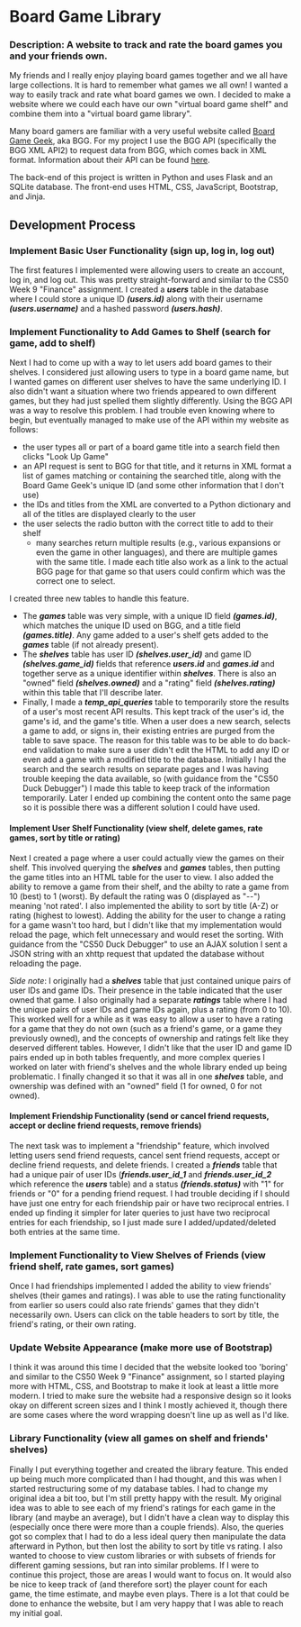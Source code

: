 # Board Game Library
### Description: A website to track and rate the board games you and your friends own.

My friends and I really enjoy playing board games together and we all have large collections. It is hard to remember what games we all own! I wanted a way to easily track and rate what board games we own. I decided to make a website where we could each have our own "virtual board game shelf" and combine them into a "virtual board game library".

Many board gamers are familiar with a very useful website called [Board Game Geek](https://boardgamegeek.com/), aka BGG. For my project I use the BGG API (specifically the BGG XML API2) to request data from BGG, which comes back in XML format. Information about their API can be found [here](https://boardgamegeek.com/wiki/page/BGG_XML_API2).

The back-end of this project is written in Python and uses Flask and an SQLite database. The front-end uses HTML, CSS, JavaScript, Bootstrap, and Jinja.

## Development Process

### Implement Basic User Functionality (sign up, log in, log out)
The first features I implemented were allowing users to create an account, log in, and log out. This was pretty straight-forward and similar to the CS50 Week 9 "Finance" assignment. I created a ***users*** table in the database where I could store a unique ID ***(users.id)*** along with their username ***(users.username)*** and a hashed password ***(users.hash)***.

### Implement Functionality to Add Games to Shelf (search for game, add to shelf)
Next I had to come up with a way to let users add board games to their shelves. I considered just allowing users to type in a board game name, but I wanted games on different user shelves to have the same underlying ID. I also didn't want a situation where two friends appeared to own different games, but they had just spelled them slightly differently. Using the BGG API was a way to resolve this problem. I had trouble even knowing where to begin, but eventually managed to make use of the API within my website as follows:
- the user types all or part of a board game title into a search field then clicks "Look Up Game"
- an API request is sent to BGG for that title, and it returns in XML format a list of games matching or containing the searched title, along with the Board Game Geek's unique ID (and some other information that I don't use)
- the IDs and titles from the XML are converted to a Python dictionary and all of the titles are displayed clearly to the user
- the user selects the radio button with the correct title to add to their shelf
    - many searches return multiple results (e.g., various expansions or even the game in other languages), and there are multiple games with the same title. I made each title also work as a link to the actual BGG page for that game so that users could confirm which was the correct one to select.

I created three new tables to handle this feature.
- The ***games*** table was very simple, with a unique ID field ***(games.id)***, which matches the unique ID used on BGG, and a title field ***(games.title)***. Any game added to a user's shelf gets added to the ***games*** table (if not already present).
- The ***shelves*** table has user ID ***(shelves.user_id)*** and game ID ***(shelves.game_id)*** fields that reference ***users.id*** and ***games.id*** and together serve as a unique identifier within ***shelves***. There is also an "owned" field ***(shelves.owned)*** and a "rating" field ***(shelves.rating)*** within this table that I'll describe later.
- Finally, I made a ***temp_api_queries*** table to temporarily store the results of a user's most recent API results. This kept track of the user's id, the game's id, and the game's title. When a user does a new search, selects a game to add, or signs in, their existing entries are purged from the table to save space. The reason for this table was to be able to do back-end validation to make sure a user didn't edit the HTML to add any ID or even add a game with a modified title to the database. Initially I had the search and the search results on separate pages and I was having trouble keeping the data available, so (with guidance from the "CS50 Duck Debugger") I made this table to keep track of the information temporarily. Later I ended up combining the content onto the same page so it is possible there was a different solution I could have used.

#### Implement User Shelf Functionality (view shelf, delete games, rate games, sort by title or rating)

Next I created a page where a user could actually view the games on their shelf. This involved querying the ***shelves*** and ***games*** tables, then putting the game titles into an HTML table for the user to view. I also added the ability to remove a game from their shelf, and the abilty to rate a game from 10 (best) to 1 (worst). By default the rating was 0 (displayed as "--") meaning 'not rated'. I also implemented the ability to sort by title (A-Z) or rating (highest to lowest). Adding the ability for the user to change a rating for a game wasn't too hard, but I didn't like that my implementation would reload the page, which felt unnecessary and would reset the sorting. With guidance from the "CS50 Duck Debugger" to use an AJAX solution I sent a JSON string with an xhttp request that updated the database without reloading the page.

*Side note*: I originally had a ***shelves*** table that just contained unique pairs of user IDs and game IDs. Their presence in the table indicated that the user owned that game. I also originally had a separate ***ratings*** table where I had the unique pairs of user IDs and game IDs again, plus a rating (from 0 to 10). This worked well for a while as it was easy to allow a user to have a rating for a game that they do not own (such as a friend's game, or a game they previously owned), and the concepts of ownership and ratings felt like they deserved different tables. However, I didn't like that the user ID and game ID pairs ended up in both tables frequently, and more complex queries I worked on later with friend's shelves and the whole library ended up being problematic. I finally changed it so that it was all in one ***shelves*** table, and ownership was defined with an "owned" field (1 for owned, 0 for not owned).

#### Implement Friendship Functionality (send or cancel friend requests, accept or decline friend requests, remove friends)

The next task was to implement a "friendship" feature, which involved letting users send friend requests, cancel sent friend requests, accept or decline friend requests, and delete friends. I created a ***friends*** table that had a unique pair of user IDs (***friends.user_id_1*** and ***friends.user_id_2*** which reference the ***users*** table) and a status ***(friends.status)*** with "1" for friends or "0" for a pending friend request. I had trouble deciding if I should have just one entry for each friendship pair or have two reciprocal entries. I ended up finding it simpler for later queries to just have two reciprocal entries for each friendship, so I just made sure I added/updated/deleted both entries at the same time.

### Implement Functionality to View Shelves of Friends (view friend shelf, rate games, sort games)

Once I had friendships implemented I added the ability to view friends' shelves (their games and ratings). I was able to use the rating functionality from earlier so users could also rate friends' games that they didn't necessarily own. Users can click on the table headers to sort by title, the friend's rating, or their own rating.

### Update Website Appearance (make more use of Bootstrap)

I think it was around this time I decided that the website looked too 'boring' and similar to the CS50 Week 9 "Finance" assignment, so I started playing more with HTML, CSS, and Bootstrap to make it look at least a little more modern. I tried to make sure the website had a responsive design so it looks okay on different screen sizes and I think I mostly achieved it, though there are some cases where the word wrapping doesn't line up as well as I'd like.

### Library Functionality (view all games on shelf and friends' shelves)

Finally I put everything together and created the library feature. This ended up being much more complicated than I had thought, and this was when I started restructuring some of my database tables. I had to change my original idea a bit too, but I'm still pretty happy with the result. My original idea was to able to see each of my friend's ratings for each game in the library (and maybe an average), but I didn't have a clean way to display this (especially once there were more than a couple friends). Also, the queries got so complex that I had to do a less ideal query then manipulate the data afterward in Python, but then lost the ability to sort by title vs rating. I also wanted to choose to view custom libraries or with subsets of friends for different gaming sessions, but ran into similar problems. If I were to continue this project, those are areas I would want to focus on. It would also be nice to keep track of (and therefore sort) the player count for each game, the time estimate, and maybe even plays. There is a lot that could be done to enhance the website, but I am very happy that I was able to reach my initial goal.


